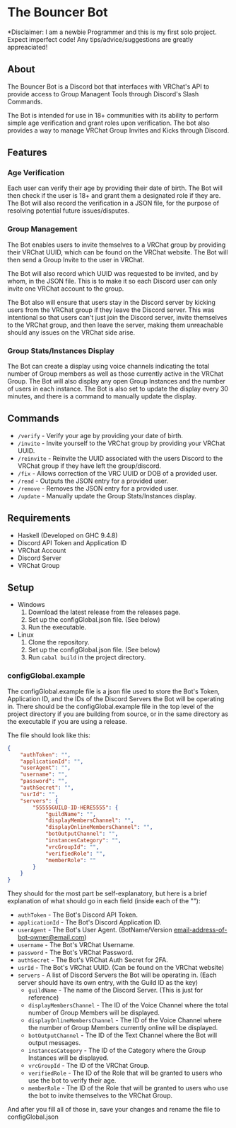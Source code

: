 # The Bouncer Bot
*Disclaimer: I am a newbie Programmer and this is my first solo project. Expect imperfect code! Any tips/advice/suggestions are greatly appreaciated! 
## About
The Bouncer Bot is a Discord bot that interfaces with VRChat's API to provide access to Group Managent Tools through Discord's Slash Commands.

The Bot is intended for use in 18+ communities with its ability to perform simple age verification and grant roles upon verification. 
The bot also provides a way to manage VRChat Group Invites and Kicks through Discord.


## Features

### Age Verification
Each user can verify their age by providing their date of birth. 
The Bot will then check if the user is 18+ and grant them a designated role if they are. 
The Bot will also record the verification in a JSON file, for the purpose of resolving potential future issues/disputes.

### Group Management
The Bot enables users to invite themselves to a VRChat group by providing their VRChat UUID, which can be found on the VRChat website. 
The Bot will then send a Group Invite to the user in VRChat.

The Bot will also record which UUID was requested to be invited, and by whom, in the JSON file. 
This is to make it so each Discord user can only invite one VRChat account to the group.

The Bot also will ensure that users stay in the Discord server by kicking users from the VRChat group if they leave the Discord server. 
This was intentional so that users can't just join the Discord server, invite themselves to the VRChat group, and then leave the server, making them unreachable should any issues on the VRChat side arise.

### Group Stats/Instances Display
The Bot can create a display using voice channels indicating the total number of Group members as well as those currently active in the VRChat Group. 
The Bot will also display any open Group Instances and the number of users in each instance. 
The Bot is also set to update the display every 30 minutes, and there is a command to manually update the display.


## Commands

* `/verify` - Verify your age by providing your date of birth.
* `/invite` - Invite yourself to the VRChat group by providing your VRChat UUID.
* `/reinvite` - Reinvite the UUID associated with the users Discord to the VRChat group if they have left the group/discord.
* `/fix` - Allows correction of the VRC UUID or DOB of a provided user.
* `/read` - Outputs the JSON entry for a provided user.
* `/remove` - Removes the JSON entry for a provided user.
* `/update` - Manually update the Group Stats/Instances display.


## Requirements
* Haskell (Developed on GHC 9.4.8)
* Discord API Token and Application ID
* VRChat Account
* Discord Server
* VRChat Group

## Setup
* Windows
    1. Download the latest release from the releases page.
    2. Set up the configGlobal.json file. (See below)
    3. Run the executable.
* Linux
    1. Clone the repository.
    2. Set up the configGlobal.json file. (See below)
    3. Run `cabal build` in the project directory.

### configGlobal.example

The configGlobal.example file is a json file used to store the Bot's Token, Application ID, and the IDs of the Discord Servers the Bot will be operating in.
There should be the configGlobal.example file in the top level of the project directory if you are building from source, or in the same directory as the executable if you are using a release.

The file should look like this:
```json
{
    "authToken": "",
    "applicationId": "",
    "userAgent": "",
    "username": "",
    "password": "",
    "authSecret": "",
    "usrId": "",
    "servers": {
        "55555GUILD-ID-HERE5555": {
            "guildName": "",
            "displayMembersChannel": "",
            "displayOnlineMembersChannel": "",
            "botOutputChannel": "",
            "instancesCategory": "",
            "vrcGroupId": "",
            "verifiedRole": "",
            "memberRole": ""
        }
    }
}   
```

They should for the most part be self-explanatory, but here is a brief explanation of what should go in each field (inside each of the ""):

* `authToken` - The Bot's Discord API Token.
* `applicationId` - The Bot's Discord Application ID.
* `userAgent` - The Bot's User Agent. (BotName/Version email-address-of-bot-owner@email.com)
* `username` - The Bot's VRChat Username.
* `password` - The Bot's VRChat Password.
* `authSecret` - The Bot's VRChat Auth Secret for 2FA.
* `usrId` - The Bot's VRChat UUID. (Can be found on the VRChat website) 
* `servers` - A list of Discord Servers the Bot will be operating in. (Each server should have its own entry, with the Guild ID as the key)
    * `guildName` - The name of the Discord Server. (This is just for reference)
    * `displayMembersChannel` - The ID of the Voice Channel where the total number of Group Members will be displayed.
    * `displayOnlineMembersChannel` - The ID of the Voice Channel where the number of Group Members currently online will be displayed.
    * `botOutputChannel` - The ID of the Text Channel where the Bot will output messages.
    * `instancesCategory` - The ID of the Category where the Group Instances will be displayed.
    * `vrcGroupId` - The ID of the VRChat Group.
    * `verifiedRole` - The ID of the Role that will be granted to users who use the bot to verify their age.
    * `memberRole` - The ID of the Role that will be granted to users who use the bot to invite themselves to the VRChat Group.
 
And after you fill all of those in, save your changes and rename the file to configGlobal.json 
